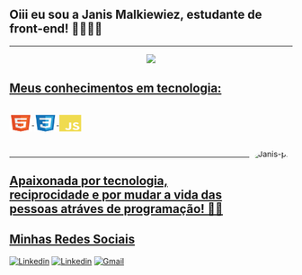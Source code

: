 ## Oiii eu sou a Janis Malkiewiez, estudante de front-end! 🙋🏻‍♀️✨
***
<div align="center">
  <a href="https://github.com/janismalkiewiez">
   <img height="180em" src="https://github-readme-stats.vercel.app/api?username=janismalkiewiez&show_icons=true&theme=dracula&include_all_commits=true&count_private=true"/>
</div>

## Meus conhecimentos em tecnologia:

<div style="display: inline_block"><br>
  
  <img align="center" alt="Janis-HTML" height="30" width="40" src="https://raw.githubusercontent.com/devicons/devicon/master/icons/html5/html5-original.svg">
  <img align="center" alt="Janis-CSS" height="30" width="40" src="https://raw.githubusercontent.com/devicons/devicon/master/icons/css3/css3-original.svg">
  <img align="center" alt="Janis-Js" height="30" width="40" src="https://raw.githubusercontent.com/devicons/devicon/master/icons/javascript/javascript-plain.svg">
  
  <br/><img align="right" alt="Janis-pic" height="130" style="border-radius:50px;"  src="https://i.pinimg.com/originals/bb/21/82/bb2182183b814a9ac4edc3aabb79cc3d.png?width=646&height=646 ">
</div>
  
 ***
## Apaixonada por tecnologia, reciprocidade e por mudar a vida das pessoas atráves de programação! 🥰💓 
  
## Minhas Redes Sociais
[![Linkedin](https://img.shields.io/badge/LinkedIn-0077B5?style=for-the-badge&logo=linkedin&logoColor=white)](https://www.linkedin.com/in/janis-malkiewiez-958514133/)
[![Linkedin](https://img.shields.io/badge/Facebook-1877F2?style=for-the-badge&logo=facebook&logoColor=white)](https://www.facebook.com/janiscristina.malkiewiez/)
[![Gmail](https://img.shields.io/badge/Gmail-D14836?style=for-the-badge&logo=gmail&logoColor=white)](janismalkiewiez15@hotmail.com)
